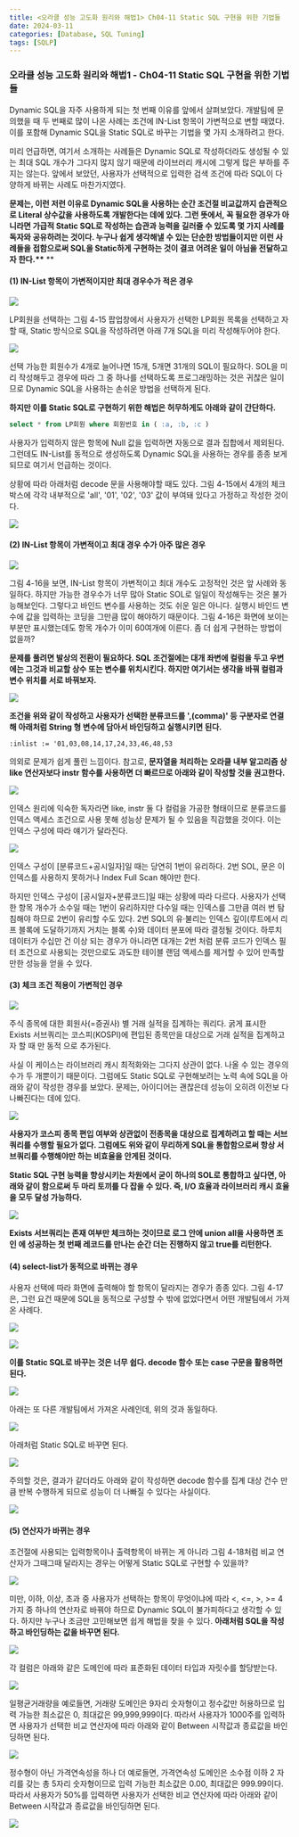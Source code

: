 ```yaml
---
title: <오라클 성능 고도화 원리와 해법1> Ch04-11 Static SQL 구현을 위한 기법들
date: 2024-03-11
categories: [Database, SQL Tuning]
tags: [SQLP]
---
```


### 오라클 성능 고도화 원리와 해법1 - Ch04-11 Static SQL 구현을 위한 기법들

Dynamic SQL을 자주 사용하게 되는 첫 번째 이유를 앞에서 살펴보았다. 개발팀에 문의했을 때 두 번째로 많이 나온 사례는 조건에 IN-List 항목이 가변적으로 변할 때였다. 이를 포함해 Dynamic SQL을 Static SQL로 바꾸는 기법을 몇 가지 소개하려고 한다.

미리 언급하면, 여기서 소개하는 사례들은 Dynamic SQL로 작성하더라도 생성될 수 있는 최대 SQL 개수가 그다지 많지 않기 때문에 라이브러리 캐시에 그렇게 많은 부하를 주지는 않는다. 앞에서 보았던, 사용자가 선택적으로 입력한 검색 조건에 따라 SQL이 다양하게 바뀌는 사례도 마찬가지였다.

**문제는, 이런 저런 이유로 Dynamic SQL을 사용하는 순간 조건절 비교값까지 습관적으로 Literal 상수값을 사용하도록 개발한다는 데에 있다. 그런 뜻에서, 꼭 필요한 경우가 아니라면 가급적 Static SQL로 작성하는 습관과 능력을 길러줄 수 있도록 몇 가지 사례를 독자와 공유하려는 것이다. 누구나 쉽게 생각해낼 수 있는 단순한 방법들이지만 이런 사례들을 접함으로써 SQL을 Static하게 구현하는 것이 결코 어려운 일이 아님을 전달하고자 한다.\*\***
\*\*

#### (1) IN-List 항목이 가변적이지만 최대 경우수가 적은 경우

![](/assets/images/sqlp/sqlp1-04-11-1-img4-15.png)

LP회원을 선택하는 그림 4-15 팝업창에서 사용자가 선택한 LP회원 목록을 선택하고 자할 때, Static 방식으로 SQL을 작성하려면 아래 7개 SQL을 미리 작성해두어야 한다.

![](/assets/images/sqlp/sqlp1-04-11-1-sql1.png)

선택 가능한 회원수가 4개로 늘어나면 15개, 5개면 31개의 SQL이 필요하다. SOL을 미리 작성해두고 경우에 따라 그 중 하나를 선택하도록 프로그래밍하는 것은 귀찮은 일이므로 Dynamic SQL을 사용하는 손쉬운 방법을 선택하게 된다.

**하지만 이를 Static SQL로 구현하기 위한 해법은 허무하게도 아래와 같이 간단하다.**

```sql
select * from LP회원 where 회원번호 in ( :a, :b, :c )
```

사용자가 입력하지 않은 항목에 Null 값을 입력하면 자동으로 결과 집합에서 제외된다. 그런데도 IN-List를 동적으로 생성하도록 Dynamic SQL을 사용하는 경우를 종종 보게 되므로 여기서 언급하는 것이다.

상황에 따라 아래처럼 decode 문을 사용해야할 때도 있다. 그림 4-15에서 4개의 체크 박스에 각각 내부적으로 'all', '01', '02', '03' 값이 부여돼 있다고 가정하고 작성한 것이다.

![](/assets/images/sqlp/sqlp1-04-11-1-sql2.png)

#### (2) IN-List 항목이 가변적이고 최대 경우 수가 아주 많은 경우

![](/assets/images/sqlp/sqlp1-04-11-2-img4-16.png)

그림 4-16을 보면, IN-List 항목이 가변적이고 최대 개수도 고정적인 것은 앞 사례와 동일하다. 하지만 가능한 경우수가 너무 많아 Static SOL로 일일이 작성해두는 것은 불가능해보인다. 그렇다고 바인드 변수를 사용하는 것도 쉬운 일은 아니다. 실행시 바인드 변수에 값을 입력하는 코딩을 그만큼 많이 해야하기 때문이다. 그림 4-16은 화면에 보이는 부분만 표시했는데도 항목 개수가 이미 60여개에 이른다. 좀 더 쉽게 구현하는 방법이 없을까?

**문제를 풀려면 발상의 전환이 필요하다. SQL 조건절에는 대개 좌변에 컬럼을 두고 우변에는 그것과 비교할 상수 또는 변수를 위치시킨다. 하지만 여기서는 생각을 바꿔 컬럼과 변수 위치를 서로 바꿔보자.**

![](/assets/images/sqlp/sqlp1-04-11-2-sql1.png)

**조건을 위와 같이 작성하고 사용자가 선택한 분류코드를 ',(comma)' 등 구분자로 연결해 아래처럼 String 형 변수에 담아서 바인딩하고 실행시키면 된다.**

`:inlist := '01,03,08,14,17,24,33,46,48,53`

의외로 문제가 쉽게 풀린 느낌이다. 참고로, **문자열을 처리하는 오라클 내부 알고리즘 상 like 연산자보다 instr 함수를 사용하면 더 빠르므로 아래와 같이 작성할 것을 권고한다.**

![](/assets/images/sqlp/sqlp1-04-11-2-sql2.png)

인덱스 원리에 익숙한 독자라면 like, instr 둘 다 컬럼을 가공한 형태이므로 분류코드를 인덱스 액세스 조건으로 사용 못해 성능상 문제가 될 수 있음을 직감했을 것이다. 이는 인덱스 구성에 따라 얘기가 달라진다.

![](/assets/images/sqlp/sqlp1-04-11-2-sql3.png)

인덱스 구성이 [분류코드+공시일자]일 때는 당연히 1번이 유리하다. 2번 SOL, 문은 이 인덱스를 사용하지 못하거나 Index Full Scan 해야만 한다.

하지만 인덱스 구성이 [공시일자+분류코드]일 때는 상황에 따라 다르다. 사용자가 선택한 항목 개수가 소수일 때는 1번이 유리하지만 다수일 때는 인덱스를 그만큼 여러 번 탐침해야 하므로 2번이 유리할 수도 있다. 2번 SQL의 유·불리는 인덱스 깊이(루트에서 리프 블록에 도달하기까지 거치는 블록 수)와 데이터 분포에 따라 결정될 것이다. 하루치 데이터가 수십만 건 이상 되는 경우가 아니라면 대개는 2번 처럼 분류 코드가 인덱스 필터 조건으로 사용되는 것만으로도 과도한 테이블 랜덤 액세스를 제거할 수 있어 만족할 만한 성능을 얻을 수 있다.

#### (3) 체크 조건 적용이 가변적인 경우

![](/assets/images/sqlp/sqlp1-04-11-3-sql1.png)

주식 종목에 대한 회원사(=증권사) 별 거래 실적을 집계하는 쿼리다. 굵게 표시한 Exists 서브쿼리는 코스피(KOSPI)에 편입된 종목만을 대상으로 거래 실적을 집계하고자 할 때 만 동적 으로 추가된다.

사실 이 케이스는 라이브러리 캐시 최적화와는 그다지 상관이 없다. 나올 수 있는 경우의 수가 두 개뿐이기 때문이다. 그럼에도 Static SQL로 구현해보려는 노력 속에 SQL을 아래와 같이 작성한 경우를 보았다. 문제는, 아이디어는 괜찮은데 성능이 오히려 이전보 다 나빠진다는 데에 있다.

![](/assets/images/sqlp/sqlp1-04-11-3-sql2.png)

**사용자가 코스피 종목 편입 여부와 상관없이 전종목을 대상으로 집계하려고 할 때는 서브쿼리를 수행할 필요가 없다. 그럼에도 위와 같이 무리하게 SQL을 통합함으로써 항상 서브쿼리를 수행해야만 하는 비효율을 안게된 것이다.**

**Static SQL 구현 능력을 향상시키는 차원에서 굳이 하나의 SOL로 통합하고 싶다면, 아래와 같이 함으로써 두 마리 토끼를 다 잡을 수 있다. 즉, I/O 효율과 라이브러리 캐시 효율을 모두 달성 가능하다.**

![](/assets/images/sqlp/sqlp1-04-11-3-sql3.png)

**Exists 서브쿼리는 존재 여부만 체크하는 것이므로 로그 안에 union all을 사용하면 조인 에 성공하는 첫 번째 레코드를 만나는 순간 더는 진행하지 않고 true를 리턴한다.**

#### (4) select-list가 동적으로 바뀌는 경우

사용자 선택에 따라 화면에 출력해야 할 항목이 달라지는 경우가 종종 있다. 그림 4-17 은, 그런 요건 때문에 SQL을 동적으로 구성할 수 밖에 없었다면서 어떤 개발팀에서 가져 온 사례다.

![](/assets/images/sqlp/sqlp1-04-11-4-img4-17.png)

![](/assets/images/sqlp/sqlp1-04-11-4-sql1.png)

**이를 Static SQL로 바꾸는 것은 너무 쉽다. decode 함수 또는 case 구문을 활용하면 된다.**

![](/assets/images/sqlp/sqlp1-04-11-4-sql2.png)

아래는 또 다른 개발팀에서 가져온 사례인데, 위의 것과 동일하다.

![](/assets/images/sqlp/sqlp1-04-11-4-sql3.png)

아래처럼 Static SQL로 바꾸면 된다.

![](/assets/images/sqlp/sqlp1-04-11-4-sql4.png)

주의할 것은, 결과가 같더라도 아래와 같이 작성하면 decode 함수를 집계 대상 건수 만큼 반복 수행하게 되므로 성능이 더 나빠질 수 있다는 사실이다.

![](/assets/images/sqlp/sqlp1-04-11-4-sql5.png)

#### (5) 연산자가 바뀌는 경우

조건절에 사용되는 입력항목이나 출력항목이 바뀌는 게 아니라 그림 4-18처럼 비교 연산자가 그때그때 달라지는 경우는 어떻게 Static SQL로 구현할 수 있을까?

![](/assets/images/sqlp/sqlp1-04-11-5-img4-18.png)

미만, 이하, 이상, 초과 중 사용자가 선택하는 항목이 무엇이냐에 따라 <, <=, >, >= 4가지 중 하나의 연산자로 바꿔야 하므로 Dynamic SQL이 불가피하다고 생각할 수 있다. 하지만 누구나 조금만 고민해보면 쉽게 해법을 찾을 수 있다. **아래처럼 SQL을 작성하고 바인딩하는 값을 바꾸면 된다.**

![](/assets/images/sqlp/sqlp1-04-11-5-sql1.png)

각 컬럼은 아래와 같은 도메인에 따라 표준화된 데이터 타입과 자릿수를 할당받는다.

![](/assets/images/sqlp/sqlp1-04-11-5-table1.png)

일평균거래량을 예로들면, 거래량 도메인은 9자리 숫자형이고 정수값만 허용하므로 입력 가능한 최소값은 0, 최대값은 99,999,999이다. 따라서 사용자가 1000주를 입력하면 사용자가 선택한 비교 연산자에 따라 아래와 같이 Between 시작값과 종료값을 바인딩하면 된다.

![](/assets/images/sqlp/sqlp1-04-11-5-table2.png)

정수형이 아닌 가격연속성을 하나 더 예로들면, 가격연속성 도메인은 소수점 이하 2 자리를 갖는 총 5자리 숫자형이므로 입력 가능한 최소값은 0.00, 최대값은 999.99이다. 따라서 사용자가 50%를 입력하면 사용자가 선택한 비교 연산자에 따라 아래와 같이 Between 시작값과 종료값을 바인딩하면 된다.

![](/assets/images/sqlp/sqlp1-04-11-5-table3.png)
